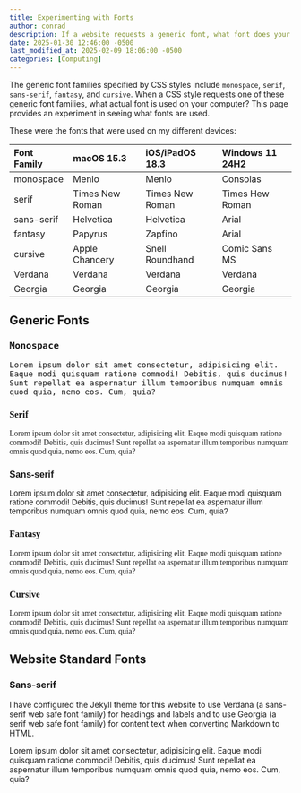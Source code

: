 ```yaml
---
title: Experimenting with Fonts
author: conrad
description: If a website requests a generic font, what font does your computer supply?
date: 2025-01-30 12:46:00 -0500
last_modified_at: 2025-02-09 18:06:00 -0500
categories: [Computing]
---
```


The generic font families specified by CSS styles include `monospace`, `serif`,
`sans-serif`, `fantasy`, and `cursive`. When a CSS style requests one of these
generic font families, what actual font is used on your computer? This page
provides an experiment in seeing what fonts are used.

These were the fonts that were used on my different devices:

| Font Family | macOS 15.3      | iOS/iPadOS 18.3 | Windows 11 24H2 |
|:------------|:----------------|:----------------|:----------------|
| monospace   | Menlo           | Menlo           | Consolas        |
| serif       | Times New Roman | Times New Roman | Times Hew Roman |
| sans-serif  | Helvetica       | Helvetica       | Arial           |
| fantasy     | Papyrus         | Zapfino         | Arial           |
| cursive     | Apple Chancery  | Snell Roundhand | Comic Sans MS   |
| Verdana     | Verdana         | Verdana         | Verdana         |
| Georgia     | Georgia         | Georgia         | Georgia         |

## Generic Fonts

<h3 id="monospace" style="font-family: monospace">Monospace</h3>
<p style="font-family: monospace">
    Lorem ipsum dolor sit amet consectetur, adipisicing elit. Eaque modi
    quisquam ratione commodi! Debitis, quis ducimus! Sunt repellat ea
    aspernatur illum temporibus numquam omnis quod quia, nemo eos. Cum,
    quia?
</p>

<h3 id="serif" style="font-family: serif">Serif</h3>
<p style="font-family: serif">
    Lorem ipsum dolor sit amet consectetur, adipisicing elit. Eaque modi
    quisquam ratione commodi! Debitis, quis ducimus! Sunt repellat ea
    aspernatur illum temporibus numquam omnis quod quia, nemo eos. Cum,
    quia?
</p>

<h3 id="sans-serif" style="font-family: sans-serif">Sans-serif</h3>
<p style="font-family: sans-serif">
    Lorem ipsum dolor sit amet consectetur, adipisicing elit. Eaque modi
    quisquam ratione commodi! Debitis, quis ducimus! Sunt repellat ea
    aspernatur illum temporibus numquam omnis quod quia, nemo eos. Cum,
    quia?
</p>

<h3 id="fantasy" style="font-family: fantasy">Fantasy</h3>
<p style="font-family: fantasy">
    Lorem ipsum dolor sit amet consectetur, adipisicing elit. Eaque modi
    quisquam ratione commodi! Debitis, quis ducimus! Sunt repellat ea
    aspernatur illum temporibus numquam omnis quod quia, nemo eos. Cum,
    quia?
</p>

<h3 id="cursive" style="font-family: cursive">Cursive</h3>
<p style="font-family: cursive">
    Lorem ipsum dolor sit amet consectetur, adipisicing elit. Eaque modi
    quisquam ratione commodi! Debitis, quis ducimus! Sunt repellat ea
    aspernatur illum temporibus numquam omnis quod quia, nemo eos. Cum,
    quia?
</p>

## Website Standard Fonts

### Sans-serif

I have configured the Jekyll theme for this website to use Verdana (a sans-serif
web safe font family) for headings and labels and to use Georgia (a serif web
safe font family) for content text when converting Markdown to HTML.

Lorem ipsum dolor sit amet consectetur, adipisicing elit. Eaque modi quisquam
ratione commodi! Debitis, quis ducimus! Sunt repellat ea aspernatur illum
temporibus numquam omnis quod quia, nemo eos. Cum, quia?
